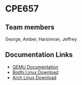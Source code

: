 # CPE657

##  Team members

George, Amber, Harsimran, Jeffrey

## Documentation Links

- [QEMU Documentation](https://wiki.qemu.org/Hosts/Linux)
- [Bodhi Linux Download](https://drive.google.com/file/d/11w1kItSrVW-saXxTpnfTrw7358UcNS5t/view)
- [Arch Linux Download](https://mirrors.mit.edu/archlinux/iso/2023.09.01/)
